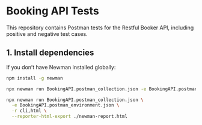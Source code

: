 # Booking API Tests

This repository contains Postman tests for the Restful Booker API, including positive and negative test cases.

## 1. Install dependencies

If you don’t have Newman installed globally:

```bash
npm install -g newman

npx newman run BookingAPI.postman_collection.json -e BookingAPI.postman_environment.json

npx newman run BookingAPI.postman_collection.json \
  -e BookingAPI.postman_environment.json \
  -r cli,html \
  --reporter-html-export ./newman-report.html
